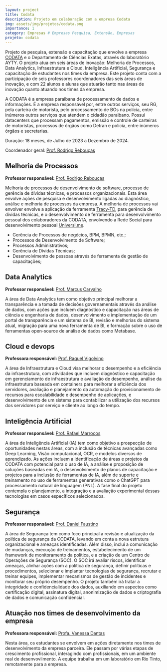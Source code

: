 ```yaml
---
layout: project
title: Codata
description: Projeto em colaboração com a empresa Codata
img: assets/img/projetos/codata.png
importance: 1
category: Empresas # Empresas Pesquisa, Extensão, Empresas
projeto: codata
---
```


Projeto de pesquisa, extensão e capacitação que envolve a empresa [CODATA](https://codata.pb.gov.br) e o Departamento de Ciências Exatas, através do laboratório AYTY. O projeto atua em seis áreas de inovação: Melhoria de Processos, Data Analytics, Infraestrutura e Cloud, Inteligência Artificial, Segurança e capacitação de estudantes nos times da empresa. Este projeto conta com a participação de seis professores coordenadores das seis áreas de inovação, e com 22 alunos e alunas que atuarão tanto nas áreas de inovação quanto atuando nos times da empresa.

A CODATA é a empresa paraibana de processamento de dados e informações. É a empresa responsável por, entre outros serviços, seu RG, pela carteira de motorista, pelo processamento de BOs na polícia, entre inúmeros outros serviços que atendem o cidadão paraibano. Possui datacenters que processam pagamentos, emissão e controle de carteiras de motoristas, processos de órgãos como Detran e polícia, entre inúmeros órgãos e secretarias.

Duração: 18 meses, de Julho de 2023 a Dezembro de 2024.

Coordenador geral: [Prof. Rodrigo Rebouças](/equipe/rodrigor/)

## Melhoria de Processos

**Professor responsável:** [Prof. Rodrigo Rebouças](/equipe/rodrigor/)

Melhoria de processos de desenvolvimento de software, processo de gerência de dívidas técnicas, e processos organizacionais. Esta área envolve ações de pesquisa e desenvolvimento ligadas ao diagnóstico, análise e melhoria de processos da empresa. A melhoria de processos vai envolver envolve a aplicação da ferramenta [Tracy-TD](/projects/tracy-td/), para gerência de dívidas técnicas, e o desenvolvimento de ferramenta para desenvolvimento pessoal dos colaboradores da CODATA, envolvendo a Rede Social para desenvolvimento pessoal [Universi.me](/projects/universi.me/).

- Gerência de Processos de negócios, BPM, BPMN, etc.;
- Processos de Desenvolvimento de Software;
- Processos Administrativos;
- Gerência de Dívidas Técnicas;
- Desenvolvimento de pessoas através de ferramenta de gestão de capacitações;


## Data Analytics

**Professor responsável:** [Prof. Marcus Carvalho](/equipe/marcuswac/)

A área de Data Analytics tem como objetivo principal melhorar a transparência e a tomada de decisões governamentais através da análise de dados, com ações que incluem diagnóstico e capacitação nas áreas de ciência e engenharia de dados, desenvolvimento e implementação de um portal de transparência e um sistema de BI, revisão e melhorias do sistema atual, migração para uma nova ferramenta de BI, e formação sobre o uso de ferramentas open-source de análise de dados como Metabase.

## Cloud e devops

**Professora responsável:** [Prof. Raquel Vigolvino](/equipe/raquel_vigolvino/)

A área de Infraestrutura e Cloud visa melhorar o desempenho e a eficiência da infraestrutura, com atividades que incluem diagnóstico e capacitação em gerenciamento de infraestrutura e avaliação de desempenho, análise da infraestrutura baseada em containers para melhorar a eficiência dos servidores, avaliação e planejamento da automação do provisionamento de recursos para escalabilidade e desempenho de aplicações, e desenvolvimento de um sistema para contabilizar a utilização dos recursos dos servidores por serviço e cliente ao longo do tempo.


## Inteligência Artificial

**Professor responsável:** [Prof. Rafael Marrocos](/equipe/rafael_magalhaes/)

A área de Inteligência Artificial (IA) tem como objetivo a prospecção de oportunidades nestas áreas, com a inclusão de técnicas avançadas como Deep Learning, Visão computacional, OCR, e modelos diversos de aprendizado. As ações incluem a identificação de áreas e projetos da CODATA com potencial para o uso de IA, a análise e proposição de soluções baseadas em IA, o desenvolvimento de planos de capacitação e projetos para a inclusão de ferramentas de IA, além de suporte e treinamento no uso de ferramentas generativas como o ChatGPT para processamento natural de linguagem (PNL). A fase final do projeto contempla o planejamento, a integração e a avaliação experimental dessas tecnologias em casos específicos selecionados.
## Segurança

**Professor responsável:** [Prof. Daniel Faustino](/equipe/daniel_faustino/)

A área de Segurança tem como foco principal a revisão e atualização da política de segurança da CODATA, levando em conta a nova estrutura organizacional e ameaças identificadas. Além disso, inclui a comunicação de mudanças, execução de treinamentos, estabelecimento de um framework de monitoramento da política, e a criação de um Centro de Operações de Segurança (SOC). O SOC irá avaliar riscos, identificar ameaças, alinhar ações com a política de segurança, definir políticas e procedimentos, selecionar e implantar tecnologias de segurança, recrutar e treinar equipes, implementar mecanismos de gestão de incidentes e monitorar seu próprio desempenho. O projeto também irá tratar a integridade e confidencialidade dos dados, auxiliando em aspectos como certificação digital, assinatura digital, anonimização de dados e criptografia de dados e comunicação confidencial.

## Atuação nos times de desenvolvimento da empresa

**Professora responsável:** [Profa. Vanessa Dantas](/equipe/vanessa_dantas/)

Nesta área, os estudantes se envolvem em ações diretamente nos times de desenvolvimento da empresa parceira. Ele passam por várias etapas de crescimento profissional, interagindo com profissionais, em um ambiente real de desenvovlimento. A equipe trabalha em um laboratório em Rio Tinto, remotamente para a empresa.


